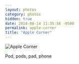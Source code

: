 ```yaml
---
layout: photos
category: photos
hidden: true
date: 2018-08-14 11:35:58 -0500
permalink: apple-corner
title: "Apple Corner"
---
```


![Apple Corner](http://jonkit.ca/cdn/photos/2018-08-14-apple-corner.jpeg)

Pod, pods, pad, phone